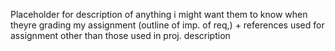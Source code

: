 Placeholder for description of anything i might want them to know when theyre grading my assignment (outline of imp. of req,) + references used for assignment other than those used in proj. description
